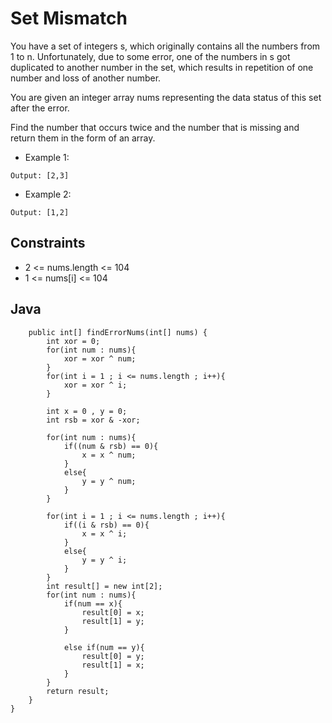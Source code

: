 # Set Mismatch

You have a set of integers s, which originally contains all the numbers from 1 to n. Unfortunately, due to some error, one of the numbers in s got duplicated to another number in the set, which results in repetition of one number and loss of another number.

You are given an integer array nums representing the data status of this set after the error.

Find the number that occurs twice and the number that is missing and return them in the form of an array.

* Example 1:

~~~Input: nums = [1,2,2,4]
Output: [2,3]
~~~

* Example 2:

~~~Input: nums = [1,1]
Output: [1,2]
~~~

## Constraints

* 2 <= nums.length <= 104
* 1 <= nums[i] <= 104

## Java

~~~class Solution {
    public int[] findErrorNums(int[] nums) {
        int xor = 0;
        for(int num : nums){
            xor = xor ^ num;
        }
        for(int i = 1 ; i <= nums.length ; i++){
            xor = xor ^ i;
        }
        
        int x = 0 , y = 0;
        int rsb = xor & -xor;
        
        for(int num : nums){
            if((num & rsb) == 0){
                x = x ^ num;
            }
            else{
                y = y ^ num;
            }
        }
        
        for(int i = 1 ; i <= nums.length ; i++){
            if((i & rsb) == 0){
                x = x ^ i;
            }
            else{
                y = y ^ i;
            }
        }
        int result[] = new int[2];
        for(int num : nums){
            if(num == x){
                result[0] = x;
                result[1] = y;
            }
                
            else if(num == y){
                result[0] = y;
                result[1] = x;
            }
        }
        return result;
    }    
}
~~~

